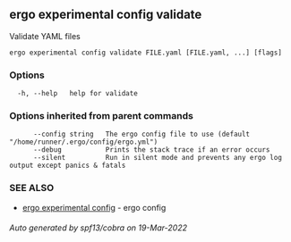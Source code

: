## ergo experimental config validate

Validate YAML files

```
ergo experimental config validate FILE.yaml [FILE.yaml, ...] [flags]
```

### Options

```
  -h, --help   help for validate
```

### Options inherited from parent commands

```
      --config string   The ergo config file to use (default "/home/runner/.ergo/config/ergo.yml")
      --debug           Prints the stack trace if an error occurs
      --silent          Run in silent mode and prevents any ergo log output except panics & fatals
```

### SEE ALSO

* [ergo experimental config](ergo_experimental_config.md)	 - ergo config

###### Auto generated by spf13/cobra on 19-Mar-2022
